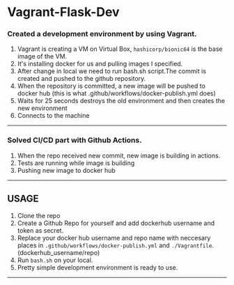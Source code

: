 # Vagrant-Flask-Dev

### Created a development environment by using Vagrant. 
1. Vagrant is creating a VM on Virtual Box, `hashicorp/bionic64` is the base image of the VM. 
2. It's installing docker for us and pulling images I specified.
3. After change in local we need to run bash.sh script.The commit is created and pushed to the github repository.
4. When the repository is committed, a new image will be pushed to docker hub (this is what .github/workflows/docker-publish.yml does)
5. Waits for 25 seconds destroys the old environment and then creates the new environment
6. Connects to the machine
-----
### Solved CI/CD part with Github Actions.
1. When the repo received new commit, new image is building in actions.
2. Tests are running while image is building
3. Pushing new image to docker hub
-----
## USAGE
1. Clone the repo
2. Create a Github Repo for yourself and add dockerhub username and token as secret.
3. Replace your docker hub username and repo name with neccesary places in `.github/workflows/docker-publish.yml` and `./Vagrantfile`. (dockerhub_username/repo)
5. Run `bash.sh` on your local.
6. Pretty simple development environment is ready to use.
-----
